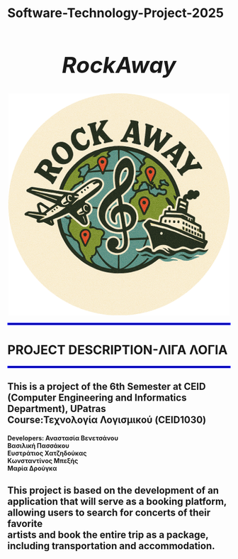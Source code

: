 # Software-Technology-Project-2025

<h1 style="text-align:center; font-size:50px;">
  <b><i> RockAway </i></b> 
</h1>


<div align="center">
<img src="https://github.com/dourougouu/Software-Technology-Project-2025/blob/main/Photos/RockAway_Logo.png?raw=true" width="500">
</div>

<hr style="border: 2px solid blue;">
<h1><b> PROJECT DESCRIPTION-ΛΙΓΑ ΛΟΓΙΑ </b></h1>
<hr style="border: 2px solid blue;">
<h2>
  This is a project of the 6th Semester at CEID (Computer Engineering and Informatics Department), UPatras <br>
  Course:Τεχνολογία Λογισμικού (CEID1030) <br>
</h2>
<h4> Developers: Αναστασία Βενετσάνου <br>
              Βασιλική Πασσάκου <br>
              Ευστράτιος Χατζηδούκας <br>
              Κωνσταντίνος Μπεξής <br>
              Μαρία Δρούγκα <br>
</h4>

<h2>
  <b>
    This project is based on the development of an application that will serve as a booking platform, allowing users to search for concerts of their favorite <br>
    artists and book the entire trip as a package, including transportation and accommodation.<br>
  </b>
</h2>

